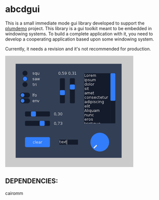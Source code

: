 # abcdgui

This is a small immediate mode gui library developed to support the [plumdemo](https://github.com/beatwise/plumdemo) project.
This library is a gui toolkit meant to be embedded in windowing systems. To build a complete
application with it, you need to develop a cooperating application based upon some windowing system.

Currently, it needs a revision and it's not recommended for production.

![abcdgui parade](abcdgui.png)


DEPENDENCIES:
-------------

cairomm

